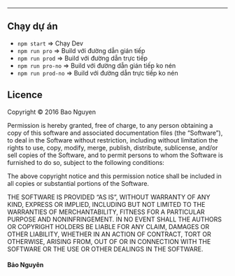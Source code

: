 _______

## Chạy dự án
- `npm start` => Chạy Dev 
- `npm run pro` => Build với đường dẫn gián tiếp
- `npm run prod` => Build với đường dẫn trực tiếp
- `npm run pro-no` => Build với đường dẫn gián tiếp ko nén 
- `npm run prod-no` => Build với đường dẫn trực tiếp ko nén 

## Licence

Copyright &copy; 2016 Bao Nguyen

Permission is hereby granted, free of charge, to any person obtaining a copy of this software and associated documentation files (the “Software”), to deal in the Software without restriction, including without limitation the rights to use, copy, modify, merge, publish, distribute, sublicense, and/or sell copies of the Software, and to permit persons to whom the Software is furnished to do so, subject to the following conditions:

The above copyright notice and this permission notice shall be included in all copies or substantial portions of the Software.

THE SOFTWARE IS PROVIDED “AS IS”, WITHOUT WARRANTY OF ANY KIND, EXPRESS OR IMPLIED, INCLUDING BUT NOT LIMITED TO THE WARRANTIES OF MERCHANTABILITY, FITNESS FOR A PARTICULAR PURPOSE AND NONINFRINGEMENT. IN NO EVENT SHALL THE AUTHORS OR COPYRIGHT HOLDERS BE LIABLE FOR ANY CLAIM, DAMAGES OR OTHER LIABILITY, WHETHER IN AN ACTION OF CONTRACT, TORT OR OTHERWISE, ARISING FROM, OUT OF OR IN CONNECTION WITH THE SOFTWARE OR THE USE OR OTHER DEALINGS IN THE SOFTWARE.

#### Bảo Nguyên
